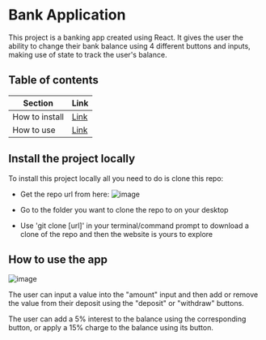 # Bank Application

This project is a banking app created using React. It gives the user the ability to change their bank balance using 4 different buttons and inputs, making use of state to track the user's balance.


## Table of contents

Section | Link |
--- | --- |
How to install | [Link](https://github.com/Grattade07/bankApp/blob/main/README.md#install-the-project-locally)
How to use | [Link](https://github.com/Grattade07/bankApp/blob/main/README.md#how-to-use-the-app)

## Install the project locally

To install this project locally all you need to do is clone this repo:

* Get the repo url from here:
![image](https://user-images.githubusercontent.com/107367099/213812668-e0b7653e-438b-46c5-a213-8e8b8b2f3e32.png)

* Go to the folder you want to clone the repo to on your desktop

* Use 'git clone [url]' in your terminal/command prompt to download a clone of the repo and then the website is yours to explore

## How to use the app
![image](https://user-images.githubusercontent.com/107367099/213813159-4b33d7e7-633c-4ab5-a2c7-c4759aa72856.png)

The user can input a value into the "amount" input and then add or remove the value from their deposit using the "deposit" or "withdraw" buttons.

The user can add a 5% interest to the balance using the corresponding button, or apply a 15% charge to the balance using its button.

